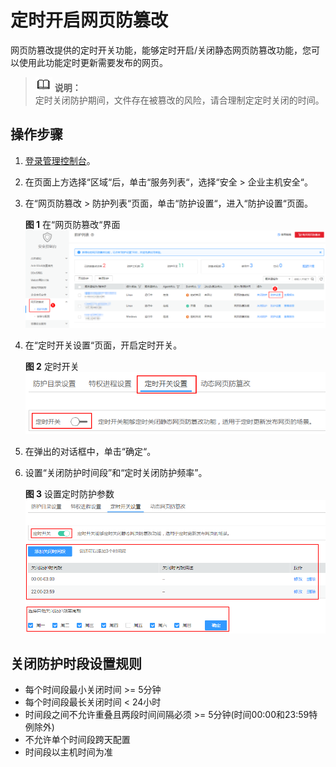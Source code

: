 # 定时开启网页防篡改<a name="hss_01_0217"></a>

网页防篡改提供的定时开关功能，能够定时开启/关闭静态网页防篡改功能，您可以使用此功能定时更新需要发布的网页。

>![](public_sys-resources/icon-note.gif) **说明：**   
>定时关闭防护期间，文件存在被篡改的风险，请合理制定定时关闭的时间。  

## 操作步骤<a name="section3732351193211"></a>

1.  [登录管理控制台](https://console.huaweicloud.com)。
2.  在页面上方选择“区域“后，单击“服务列表“，选择“安全  \>  企业主机安全“。
3.  在“网页防篡改  \>  防护列表“页面，单击“防护设置“，进入“防护设置“页面。

    **图 1**  在“网页防篡改“界面<a name="hss_01_0216_fig20365181613515"></a>  
    ![](figures/在网页防篡改界面.png "在网页防篡改界面")

4.  在“定时开关设置“页面，开启定时开关。

    **图 2**  定时开关<a name="fig169916484292"></a>  
    ![](figures/定时开关.png "定时开关")

5.  在弹出的对话框中，单击“确定“。
6.  设置“关闭防护时间段”和“定时关闭防护频率”。

    **图 3**  设置定时防护参数<a name="fig1321315277439"></a>  
    ![](figures/设置定时防护参数.png "设置定时防护参数")


## 关闭防护时段设置规则<a name="section1593890113710"></a>

-   每个时间段最小关闭时间 \>= 5分钟
-   每个时间段最长关闭时间 < 24小时
-   时间段之间不允许重叠且两段时间间隔必须 \>= 5分钟\(时间00:00和23:59特例除外\)
-   不允许单个时间段跨天配置
-   时间段以主机时间为准

